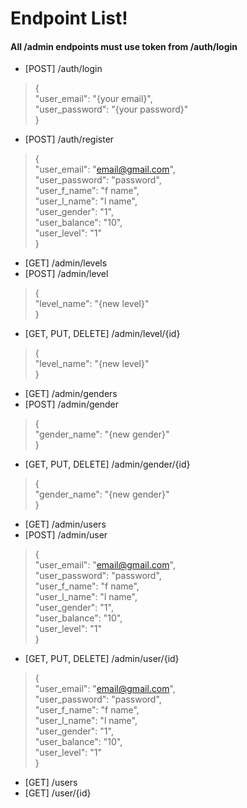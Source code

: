 # Endpoint List!
#### All /admin endpoints must use token from /auth/login
 - [POST] /auth/login
 > {<br>
 > "user_email": "{your email}",<br>
 > "user_password": "{your password}" <br>
 > }
 - [POST] /auth/register
 > {<br>
 > "user_email":  "email@gmail.com",<br>
 > "user_password":  "password",<br>
 > "user_f_name":  "f name",<br>
 > "user_l_name":  "l name",<br>
 > "user_gender":  "1",<br>
 > "user_balance":  "10",<br>
 > "user_level":  "1"<br>
 > }
 - [GET] /admin/levels
 - [POST] /admin/level
 > {<br>
 > "level_name": "{new level}"<br>
 > }
 - [GET, PUT, DELETE] /admin/level/{id} 
 > {<br>
 > "level_name": "{new level}"<br>
 > }
 - [GET] /admin/genders
 - [POST] /admin/gender
 > {<br>
 > "gender_name": "{new gender}"<br>
 > }
 - [GET, PUT, DELETE] /admin/gender/{id}
 > {<br>
 > "gender_name": "{new gender}"<br>
 > }
 - [GET] /admin/users
 - [POST] /admin/user
 > {<br>
 > "user_email":  "email@gmail.com",<br>
 > "user_password":  "password",<br>
 > "user_f_name":  "f name",<br>
 > "user_l_name":  "l name",<br>
 > "user_gender":  "1",<br>
 > "user_balance":  "10",<br>
 > "user_level":  "1"<br>
 > }
 - [GET, PUT, DELETE] /admin/user/{id}
 > {<br>
 > "user_email":  "email@gmail.com",<br>
 > "user_password":  "password",<br>
 > "user_f_name":  "f name",<br>
 > "user_l_name":  "l name",<br>
 > "user_gender":  "1",<br>
 > "user_balance":  "10",<br>
 > "user_level":  "1"<br>
 > }
 - [GET] /users
 - [GET] /user/{id}
